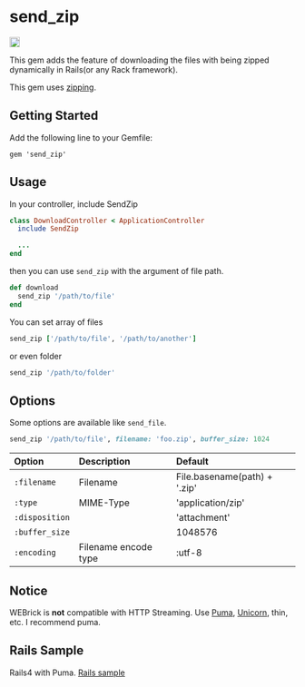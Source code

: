 send_zip
========
<a href="http://badge.fury.io/rb/send_zip"><img src="https://badge.fury.io/rb/send_zip@2x.png" alt="Gem Version" height="18"></a>

This gem adds the feature of downloading the files with being zipped dynamically in Rails(or any Rack framework).

This gem uses [zipping](https://github.com/nekojarashi/zipping).

Getting Started
--
Add the following line to your Gemfile:

    gem 'send_zip'

Usage
--
In your controller, include SendZip
```ruby
class DownloadController < ApplicationController
  include SendZip

  ...
end
```

then you can use `send_zip` with the argument of file path. 
```ruby
def download
  send_zip '/path/to/file'
end
```

You can set array of files
```ruby
send_zip ['/path/to/file', '/path/to/another']
```
or even folder
```ruby
send_zip '/path/to/folder'
```

Options
--

Some options are available like `send_file`.
```ruby
send_zip '/path/to/file', filename: 'foo.zip', buffer_size: 1024
```

| Option         | Description                     | Default                    |
|:---------------|:--------------------------------|:---------------------------|
| `:filename`    |Filename                         |File.basename(path) + '.zip'|
| `:type`        |MIME-Type                        |'application/zip'|
| `:disposition` |                                 |'attachment'     |
| `:buffer_size` |                                 |1048576|
| `:encoding`    |Filename encode type             |:utf-8|

Notice
--
WEBrick is __not__ compatible with HTTP Streaming. Use [Puma](https://github.com/puma/puma), [Unicorn](https://github.com/defunkt/unicorn), thin, etc.
I recommend puma.

Rails Sample
--
Rails4 with Puma.
[Rails sample](https://github.com/nekojarashi/send_zip_rails_sample)




